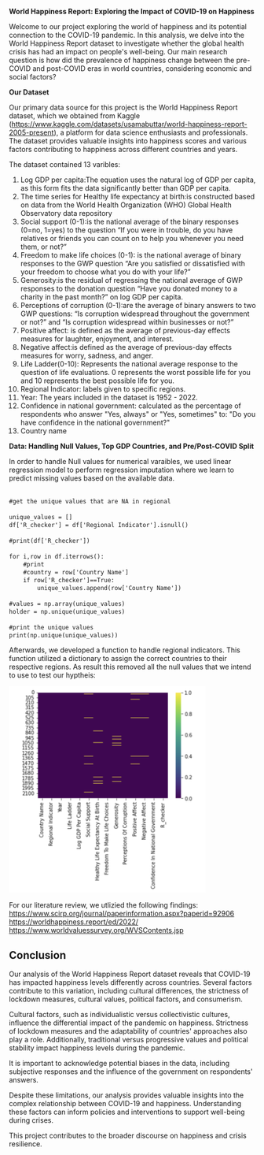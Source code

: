 **World Happiness Report: Exploring the Impact of COVID-19 on Happiness**

Welcome to our project exploring the world of happiness and its potential connection to the COVID-19 pandemic. In this analysis, we delve into the World Happiness Report dataset to investigate whether the global health crisis has had an impact on people's well-being. Our main research question is how did the prevalence of happiness change between the pre-COVID and post-COVID eras in world countries, considering economic and social factors? 

**Our Dataset**


Our primary data source for this project is the World Happiness Report dataset, which we obtained from Kaggle (https://www.kaggle.com/datasets/usamabuttar/world-happiness-report-2005-present), a platform for data science enthusiasts and professionals. The dataset provides valuable insights into happiness scores and various factors contributing to happiness across different countries and years.

The dataset contained 13 varibles:
1. Log GDP per capita:The equation uses the natural log of GDP per capita, as this form fits the data significantly better than GDP per capita.
2. The time series for Healthy life expectancy at birth:is constructed based on data from the World Health Organization (WHO) Global Health Observatory data repository
3. Social support (0-1):is the national average of the binary responses (0=no, 1=yes) to the question “If you were in trouble, do you have relatives or friends you can count on to help you whenever you need them, or not?”
4. Freedom to make life choices (0-1): is the national average of binary responses to the GWP question “Are you satisfied or dissatisfied with your freedom to choose what you do with your life?”
5. Generosity:is the residual of regressing the national average of GWP responses to the donation question “Have you donated money to a charity in the past month?” on log GDP per capita.
6. Perceptions of corruption (0-1):are the average of binary answers to two GWP questions: “Is corruption widespread throughout the government or not?” and “Is corruption widespread within businesses or not?”
7. Positive affect: is defined as the average of previous-day effects measures for laughter, enjoyment, and interest. 
8. Negative affect:is defined as the average of previous-day effects measures for worry, sadness, and anger.
9. Life Ladder(0-10): Represents the national average response to the question of life evaluations. 0 represents the worst possible life for you and 10 represents the best possible life for you. 
10. Regional Indicator: labels given to specific regions. 
11. Year: The years included in the dataset is 1952 - 2022.
12. Confidence in national government: calculated as the percentage of respondents who answer "Yes, always" or "Yes, sometimes" to: "Do you have confidence in the national government?"
13. Country name 


**Data: Handling Null Values, Top GDP Countries, and Pre/Post-COVID Split**


In order to handle Null values for numerical varaibles, we used linear regression model to perform regression imputation where we learn to predict missing values based on the available data.

``` import re 

#get the unique values that are NA in regional

unique_values = []
df['R_checker'] = df['Regional Indicator'].isnull()

#print(df['R_checker'])

for i,row in df.iterrows():
    #print
    #country = row['Country Name']
    if row['R_checker']==True:
        unique_values.append(row['Country Name'])
    
#values = np.array(unique_values)
holder = np.unique(unique_values)

#print the unique values
print(np.unique(unique_values))
```
Afterwards, we developed a function to handle regional indicators. This function utilized a dictionary to assign the correct countries to their respective regions. As result this removed all the null values that we intend to use to test our hyptheis:


<img src="clear.png" alt="Missing Values Dataset" width="400">




For our literature review, we utlizied the following findings:
https://www.scirp.org/journal/paperinformation.aspx?paperid=92906
https://worldhappiness.report/ed/2022/
https://www.worldvaluessurvey.org/WVSContents.jsp

## Conclusion

Our analysis of the World Happiness Report dataset reveals that COVID-19 has impacted happiness levels differently across countries. Several factors contribute to this variation, including cultural differences, the strictness of lockdown measures, cultural values, political factors, and consumerism.

Cultural factors, such as individualistic versus collectivistic cultures, influence the differential impact of the pandemic on happiness. Strictness of lockdown measures and the adaptability of countries' approaches also play a role. Additionally, traditional versus progressive values and political stability impact happiness levels during the pandemic. 

It is important to acknowledge potential biases in the data, including subjective responses and the influence of the government on respondents' answers.

Despite these limitations, our analysis provides valuable insights into the complex relationship between COVID-19 and happiness. Understanding these factors can inform policies and interventions to support well-being during crises.

This project contributes to the broader discourse on happiness and crisis resilience.


